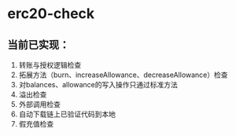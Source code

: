 # erc20-check

## 当前已实现：

1. 转账与授权逻辑检查
2. 拓展方法（burn、increaseAllowance、decreaseAllowance）检查
3. 对balances、allowance的写入操作只通过标准方法
4. 溢出检查
5. 外部调用检查
6. 自动下载链上已验证代码到本地
7. 假充值检查
